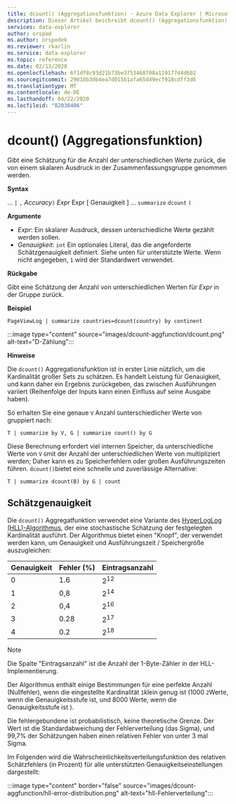 ```yaml
---
title: dcount() (Aggregationsfunktion) - Azure Data Explorer | Microsoft Docs
description: Dieser Artikel beschreibt dcount() (Aggregationsfunktion) in Azure Data Explorer.
services: data-explorer
author: orspod
ms.author: orspodek
ms.reviewer: rkarlin
ms.service: data-explorer
ms.topic: reference
ms.date: 02/13/2020
ms.openlocfilehash: 6f1df8c93d21b73be3753468708a119177d4d602
ms.sourcegitcommit: 29018b3db4ea7d015b1afa65d49ecf918cdff3d6
ms.translationtype: MT
ms.contentlocale: de-DE
ms.lasthandoff: 04/22/2020
ms.locfileid: "82030406"
---
```

# <a name="dcount-aggregation-function"></a>dcount() (Aggregationsfunktion)

Gibt eine Schätzung für die Anzahl der unterschiedlichen Werte zurück, die von einem skalaren Ausdruck in der Zusammenfassungsgruppe genommen werden.

**Syntax**

... `|` `,` *Accuracy*`)` *Expr* Expr [ Genauigkeit ] ... `summarize` `dcount` `(`

**Argumente**

* *Expr*: Ein skalarer Ausdruck, dessen unterschiedliche Werte gezählt werden sollen.
* *Genauigkeit*: `int` Ein optionales Literal, das die angeforderte Schätzgenauigkeit definiert. Siehe unten für unterstützte Werte. Wenn nicht angegeben, `1` wird der Standardwert verwendet.

**Rückgabe**

Gibt eine Schätzung der Anzahl von unterschiedlichen Werten für *Expr* in der Gruppe zurück.

**Beispiel**

```kusto
PageViewLog | summarize countries=dcount(country) by continent
```

:::image type="content" source="images/dcount-aggfunction/dcount.png" alt-text="D-Zählung":::

**Hinweise**

Die `dcount()` Aggregationsfunktion ist in erster Linie nützlich, um die Kardinalität großer Sets zu schätzen. Es handelt Leistung für Genauigkeit, und kann daher ein Ergebnis zurückgeben, das zwischen Ausführungen variiert (Reihenfolge der Inputs kann einen Einfluss auf seine Ausgabe haben).

So erhalten Sie eine genaue `V` Anzahl `G`unterschiedlicher Werte von gruppiert nach:

```kusto
T | summarize by V, G | summarize count() by G
```

Diese Berechnung erfordert viel internen Speicher, da unterschiedliche Werte von `V` `G`mit der Anzahl der unterschiedlichen Werte von multipliziert werden; Daher kann es zu Speicherfehlern oder großen Ausführungszeiten führen. `dcount()`bietet eine schnelle und zuverlässige Alternative:

```kusto
T | summarize dcount(B) by G | count
```

## <a name="estimation-accuracy"></a>Schätzgenauigkeit

Die `dcount()` Aggregatfunktion verwendet eine Variante des [HyperLogLog (HLL)-Algorithmus](https://en.wikipedia.org/wiki/HyperLogLog), der eine stochastische Schätzung der festgelegten Kardinalität ausführt. Der Algorithmus bietet einen "Knopf", der verwendet werden kann, um Genauigkeit und Ausführungszeit / Speichergröße auszugleichen:

|Genauigkeit|Fehler (%)|Eintragsanzahl   |
|--------|---------|--------------|
|       0|      1.6|2<sup>12</sup>|
|       1|      0,8|2<sup>14</sup>|
|       2|      0,4|2<sup>16</sup>|
|       3|     0.28|2<sup>17</sup>|
|       4|      0.2|2<sup>18</sup>|

> [!NOTE]
> Die Spalte "Eintragsanzahl" ist die Anzahl der 1-Byte-Zähler in der HLL-Implementierung.

Der Algorithmus enthält einige Bestimmungen für eine perfekte Anzahl (Nullfehler), wenn die eingestellte Kardinalität `1`klein genug ist (1000 `2`Werte, wenn die Genauigkeitsstufe ist, und 8000 Werte, wenn die Genauigkeitsstufe ist ).

Die fehlergebundene ist probabilistisch, keine theoretische Grenze. Der Wert ist die Standardabweichung der Fehlerverteilung (das Sigma), und 99,7% der Schätzungen haben einen relativen Fehler von unter 3 mal Sigma.

Im Folgenden wird die Wahrscheinlichkeitsverteilungsfunktion des relativen Schätzfehlers (in Prozent) für alle unterstützten Genauigkeitseinstellungen dargestellt:

:::image type="content" border="false" source="images/dcount-aggfunction/hll-error-distribution.png" alt-text="hll-Fehlerverteilung":::
